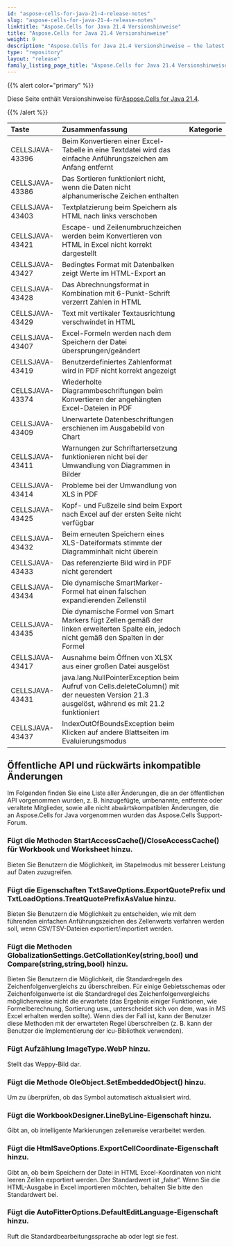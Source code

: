 ```yaml
---
id: "aspose-cells-for-java-21-4-release-notes"
slug: "aspose-cells-for-java-21-4-release-notes"
linktitle: "Aspose.Cells for Java 21.4 Versionshinweise"
title: "Aspose.Cells for Java 21.4 Versionshinweise"
weight: 9
description: "Aspose.Cells for Java 21.4 Versionshinweise – the latest updates and fixes."
type: "repository"
layout: "release"
family_listing_page_title: "Aspose.Cells for Java 21.4 Versionshinweise"
---
```

{{% alert color="primary" %}}

 Diese Seite enthält Versionshinweise für[Aspose.Cells for Java 21.4](https://releases.aspose.com/cells/java/new-releases/aspose.cells-for-java-21.4/).

{{% /alert %}}

|**Taste**|**Zusammenfassung**|**Kategorie**|
|:- |:- |:- |
|CELLSJAVA-43396|Beim Konvertieren einer Excel-Tabelle in eine Textdatei wird das einfache Anführungszeichen am Anfang entfernt|
|CELLSJAVA-43386|Das Sortieren funktioniert nicht, wenn die Daten nicht alphanumerische Zeichen enthalten|
|CELLSJAVA-43403|Textplatzierung beim Speichern als HTML nach links verschoben|
|CELLSJAVA-43421|Escape- und Zeilenumbruchzeichen werden beim Konvertieren von HTML in Excel nicht korrekt dargestellt|
|CELLSJAVA-43427|Bedingtes Format mit Datenbalken zeigt Werte im HTML-Export an|
|CELLSJAVA-43428| Das Abrechnungsformat in Kombination mit 6-Punkt-Schrift verzerrt Zahlen in HTML|
|CELLSJAVA-43429|Text mit vertikaler Textausrichtung verschwindet in HTML|
|CELLSJAVA-43407|Excel-Formeln werden nach dem Speichern der Datei übersprungen/geändert|
|CELLSJAVA-43419| Benutzerdefiniertes Zahlenformat wird in PDF nicht korrekt angezeigt|
|CELLSJAVA-43374|Wiederholte Diagrammbeschriftungen beim Konvertieren der angehängten Excel-Dateien in PDF|
|CELLSJAVA-43409| Unerwartete Datenbeschriftungen erschienen im Ausgabebild von Chart|
|CELLSJAVA-43411|Warnungen zur Schriftartersetzung funktionieren nicht bei der Umwandlung von Diagrammen in Bilder|
|CELLSJAVA-43414|Probleme bei der Umwandlung von XLS in PDF|
|CELLSJAVA-43425|Kopf- und Fußzeile sind beim Export nach Excel auf der ersten Seite nicht verfügbar|
|CELLSJAVA-43432|Beim erneuten Speichern eines XLS-Dateiformats stimmte der Diagramminhalt nicht überein|
|CELLSJAVA-43433|Das referenzierte Bild wird in PDF nicht gerendert|
|CELLSJAVA-43434|Die dynamische SmartMarker-Formel hat einen falschen expandierenden Zellenstil|
|CELLSJAVA-43435| Die dynamische Formel von Smart Markers fügt Zellen gemäß der linken erweiterten Spalte ein, jedoch nicht gemäß den Spalten in der Formel|
|CELLSJAVA-43417|Ausnahme beim Öffnen von XLSX aus einer großen Datei ausgelöst|
|CELLSJAVA-43431|java.lang.NullPointerException beim Aufruf von Cells.deleteColumn() mit der neuesten Version 21.3 ausgelöst, während es mit 21.2 funktioniert|
|CELLSJAVA-43437|IndexOutOfBoundsException beim Klicken auf andere Blattseiten im Evaluierungsmodus|

## **Öffentliche API und rückwärts inkompatible Änderungen**

Im Folgenden finden Sie eine Liste aller Änderungen, die an der öffentlichen API vorgenommen wurden, z. B. hinzugefügte, umbenannte, entfernte oder veraltete Mitglieder, sowie alle nicht abwärtskompatiblen Änderungen, die an Aspose.Cells for Java vorgenommen wurden das Aspose.Cells Support-Forum.

### **Fügt die Methoden StartAccessCache()/CloseAccessCache() für Workbook und Worksheet hinzu.**

Bieten Sie Benutzern die Möglichkeit, im Stapelmodus mit besserer Leistung auf Daten zuzugreifen.

### **Fügt die Eigenschaften TxtSaveOptions.ExportQuotePrefix und TxtLoadOptions.TreatQuotePrefixAsValue hinzu.**

Bieten Sie Benutzern die Möglichkeit zu entscheiden, wie mit dem führenden einfachen Anführungszeichen des Zellenwerts verfahren werden soll, wenn CSV/TSV-Dateien exportiert/importiert werden.

### **Fügt die Methoden GlobalizationSettings.GetCollationKey(string,bool) und Compare(string,string,bool) hinzu.**

Bieten Sie Benutzern die Möglichkeit, die Standardregeln des Zeichenfolgenvergleichs zu überschreiben. Für einige Gebietsschemas oder Zeichenfolgenwerte ist die Standardregel des Zeichenfolgenvergleichs möglicherweise nicht die erwartete (das Ergebnis einiger Funktionen, wie Formelberechnung, Sortierung usw., unterscheidet sich von dem, was in MS Excel erhalten werden sollte). Wenn dies der Fall ist, kann der Benutzer diese Methoden mit der erwarteten Regel überschreiben (z. B. kann der Benutzer die Implementierung der icu-Bibliothek verwenden).

### **Fügt Aufzählung ImageType.WebP hinzu.**

Stellt das Weppy-Bild dar.

### **Fügt die Methode OleObject.SetEmbeddedObject() hinzu.**

Um zu überprüfen, ob das Symbol automatisch aktualisiert wird.

### **Fügt die WorkbookDesigner.LineByLine-Eigenschaft hinzu.**

Gibt an, ob intelligente Markierungen zeilenweise verarbeitet werden.

### **Fügt die HtmlSaveOptions.ExportCellCoordinate-Eigenschaft hinzu.**

Gibt an, ob beim Speichern der Datei in HTML Excel-Koordinaten von nicht leeren Zellen exportiert werden. Der Standardwert ist „false“. Wenn Sie die HTML-Ausgabe in Excel importieren möchten, behalten Sie bitte den Standardwert bei.

### **Fügt die AutoFitterOptions.DefaultEditLanguage-Eigenschaft hinzu.**

Ruft die Standardbearbeitungssprache ab oder legt sie fest.
